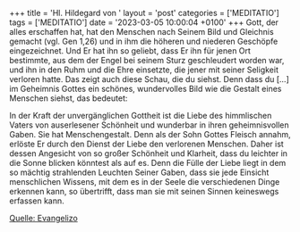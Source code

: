 +++
title = 'Hl. Hildegard von '
layout = 'post'
categories = ['MEDITATIO']
tags = ['MEDITATIO']
date = '2023-03-05 10:00:04 +0100'
+++
Gott, der alles erschaffen hat, hat den Menschen nach Seinem Bild und Gleichnis gemacht (vgl. Gen 1,26) und in ihm die höheren und niederen Geschöpfe eingezeichnet. Und Er hat ihn so geliebt, dass Er ihn für jenen Ort bestimmte, aus dem der Engel bei seinem Sturz geschleudert worden war, und ihn in den Ruhm und die Ehre einsetzte, die jener mit seiner Seligkeit verloren hatte.<!--more--> Das zeigt auch diese Schau, die du siehst. Denn dass du […] im Geheimnis Gottes ein schönes, wundervolles Bild wie die Gestalt eines Menschen siehst, das bedeutet:

In der Kraft der unvergänglichen Gottheit ist die Liebe des himmlischen Vaters von auserlesener Schönheit und wunderbar in ihren geheimnisvollen Gaben. Sie hat Menschengestalt. Denn als der Sohn Gottes Fleisch annahm, erlöste Er durch den Dienst der Liebe den verlorenen Menschen. Daher ist dessen Angesicht von so großer Schönheit und Klarheit, dass du leichter in die Sonne blicken könntest als auf es. Denn die Fülle der Liebe liegt in dem so mächtig strahlenden Leuchten Seiner Gaben, dass sie jede Einsicht menschlichen Wissens, mit dem es in der Seele die verschiedenen Dinge erkennen kann, so übertrifft, dass man sie mit seinen Sinnen keineswegs erfassen kann.


[Quelle: Evangelizo](https://evangeliumtagfuertag.org/DE/gospel)
